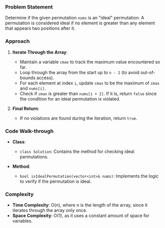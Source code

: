 ### Problem Statement
Determine if the given permutation `nums` is an "ideal" permutation. A permutation is considered ideal if no element is greater than any element that appears two positions after it.

### Approach
1. **Iterate Through the Array**:
   - Maintain a variable `cmax` to track the maximum value encountered so far.
   - Loop through the array from the start up to `n - 2` (to avoid out-of-bounds access).
   - For each element at index `i`, update `cmax` to be the maximum of `cmax` and `nums[i]`.
   - Check if `cmax` is greater than `nums[i + 2]`. If it is, return `false` since the condition for an ideal permutation is violated.
   
2. **Final Return**:
   - If no violations are found during the iteration, return `true`.

### Code Walk-through
- **Class**:
  - `class Solution`: Contains the method for checking ideal permutations.

- **Method**:
  - `bool isIdealPermutation(vector<int>& nums)`: Implements the logic to verify if the permutation is ideal.

### Complexity
- **Time Complexity**: O(n), where n is the length of the array, since it iterates through the array only once.
- **Space Complexity**: O(1), as it uses a constant amount of space for variables.
